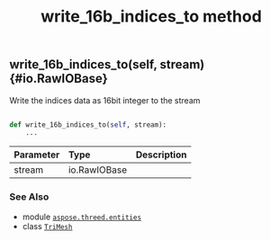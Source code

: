 ﻿---
title: write_16b_indices_to method
second_title: Aspose.3D for Python via .NET API References
description: 
type: docs
weight: 250
url: /python-net/aspose.threed.entities/trimesh/write_16b_indices_to/
is_root: false
---

## write_16b_indices_to(self, stream) {#io.RawIOBase}

Write the indices data as 16bit integer to the stream



```python

def write_16b_indices_to(self, stream):
    ...
```


| Parameter | Type | Description |
| :- | :- | :- |
| stream | io.RawIOBase |  |



### See Also
* module [`aspose.threed.entities`](../../)
* class [`TriMesh`](/3d/python-net/aspose.threed.entities/trimesh)
